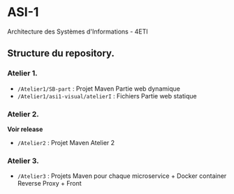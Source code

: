 # ASI-1
Architecture des Systèmes d'Informations - 4ETI


## Structure du repository. 

### Atelier 1. 
- `/Atelier1/SB-part` : Projet Maven Partie web dynamique
- `/Atelier1/asi1-visual/atelierI` : Fichiers Partie web statique

### Atelier 2. 
**Voir release**
- `/Atelier2` : Projet Maven Atelier 2

### Atelier 3. 
- `/Atelier3` : Projets Maven pour chaque microservice + Docker container Reverse Proxy + Front
